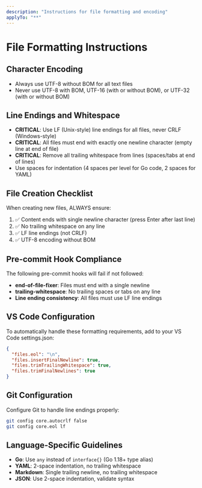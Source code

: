 ```yaml
---
description: "Instructions for file formatting and encoding"
applyTo: "**"
---
```

# File Formatting Instructions

## Character Encoding
- Always use UTF-8 without BOM for all text files
- Never use UTF-8 with BOM, UTF-16 (with or without BOM), or UTF-32 (with or without BOM)

## Line Endings and Whitespace
- **CRITICAL**: Use LF (Unix-style) line endings for all files, never CRLF (Windows-style)
- **CRITICAL**: All files must end with exactly one newline character (empty line at end of file)
- **CRITICAL**: Remove all trailing whitespace from lines (spaces/tabs at end of lines)
- Use spaces for indentation (4 spaces per level for Go code, 2 spaces for YAML)

## File Creation Checklist
When creating new files, ALWAYS ensure:
1. ✅ Content ends with single newline character (press Enter after last line)
2. ✅ No trailing whitespace on any line
3. ✅ LF line endings (not CRLF)
4. ✅ UTF-8 encoding without BOM

## Pre-commit Hook Compliance
The following pre-commit hooks will fail if not followed:
- **end-of-file-fixer**: Files must end with a single newline
- **trailing-whitespace**: No trailing spaces or tabs on any line
- **Line ending consistency**: All files must use LF line endings

## VS Code Configuration
To automatically handle these formatting requirements, add to your VS Code settings.json:
```json
{
  "files.eol": "\n",
  "files.insertFinalNewline": true,
  "files.trimTrailingWhitespace": true,
  "files.trimFinalNewlines": true
}
```

## Git Configuration
Configure Git to handle line endings properly:
```bash
git config core.autocrlf false
git config core.eol lf
```

## Language-Specific Guidelines
- **Go**: Use `any` instead of `interface{}` (Go 1.18+ type alias)
- **YAML**: 2-space indentation, no trailing whitespace
- **Markdown**: Single trailing newline, no trailing whitespace
- **JSON**: Use 2-space indentation, validate syntax
